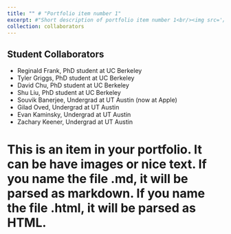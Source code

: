 ```yaml
---
title: "" # "Portfolio item number 1"
excerpt: #"Short description of portfolio item number 1<br/><img src='/images/500x300.png'>"
collection: collaborators
---
```


Student Collaborators
-----
- Reginald Frank, PhD student at UC Berkeley
- Tyler Griggs, PhD student at UC Berkeley
- David Chu, PhD student at UC Berkeley
- Shu Liu, PhD student at UC Berkeley
- Souvik Banerjee, Undergrad at UT Austin (now at Apple)
- Gilad Oved, Undergrad at UT Austin
- Evan Kaminsky, Undergrad at UT Austin
- Zachary Keener, Undergrad at UT Austin

# This is an item in your portfolio. It can be have images or nice text. If you name the file .md, it will be parsed as markdown. If you name the file .html, it will be parsed as HTML. 
